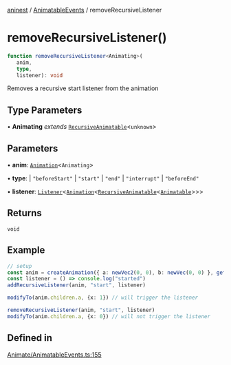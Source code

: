 [aninest](../../index.md) / [AnimatableEvents](../index.md) / removeRecursiveListener

# removeRecursiveListener()

```ts
function removeRecursiveListener<Animating>(
   anim, 
   type, 
   listener): void
```

Removes a recursive start listener from the animation

## Type Parameters

• **Animating** *extends* [`RecursiveAnimatable`](../../AnimatableTypes/type-aliases/RecursiveAnimatable.md)\<`unknown`\>

## Parameters

• **anim**: [`Animation`](../../AnimatableTypes/type-aliases/Animation.md)\<`Animating`\>

• **type**: 
  \| `"beforeStart"`
  \| `"start"`
  \| `"end"`
  \| `"interrupt"`
  \| `"beforeEnd"`

• **listener**: [`Listener`](../../Listeners/type-aliases/Listener.md)\<[`Animation`](../../AnimatableTypes/type-aliases/Animation.md)\<[`RecursiveAnimatable`](../../AnimatableTypes/type-aliases/RecursiveAnimatable.md)\<[`Animatable`](../../AnimatableTypes/type-aliases/Animatable.md)\>\>\>

## Returns

`void`

## Example

```ts
// setup
const anim = createAnimation({ a: newVec2(0, 0), b: newVec(0, 0) }, getLinearInterp(1))
const listener = () => console.log("started")
addRecursiveListener(anim, "start", listener)

modifyTo(anim.children.a, {x: 1}) // will trigger the listener

removeRecursiveListener(anim, "start", listener)
modifyTo(anim.children.a, {x: 0}) // will not trigger the listener
```

## Defined in

[Animate/AnimatableEvents.ts:155](https://github.com/zphrs/aninest/blob/8022a4b034c124b0e4bb28675a7ce9bcdf9da3b9/core/src/Animate/AnimatableEvents.ts#L155)
